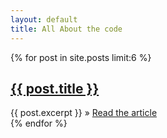 ```yaml
---
layout: default
title: All About the code
---
```


<div class="hero display-grid">
<div class="posts">
  <div>
  {% for post in site.posts limit:6 %}
     <article>
     <h2><a class="no-prerender" href="{{ post.url }}">{{ post.title }}</a></h2>
      {{ post.excerpt }}
       &raquo; <a href="{{ post.url }}"> Read the article</a>
    </article>
  {% endfor %}
  </div>
</div>
